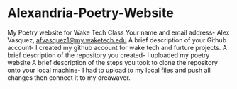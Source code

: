 # Alexandria-Poetry-Website
My Poetry website for Wake Tech Class
Your name and email address- Alex Vasquez, afvasquez1@my.waketech.edu
A brief description of your Github account- I created my github account for wake tech and furture projects.
A brief description of the repository you created- I uploaded my poetry website
A brief description of the steps you took to clone the repository onto your local machine- I had to upload to my local files and push all changes then connect it to my dreawaver. 
